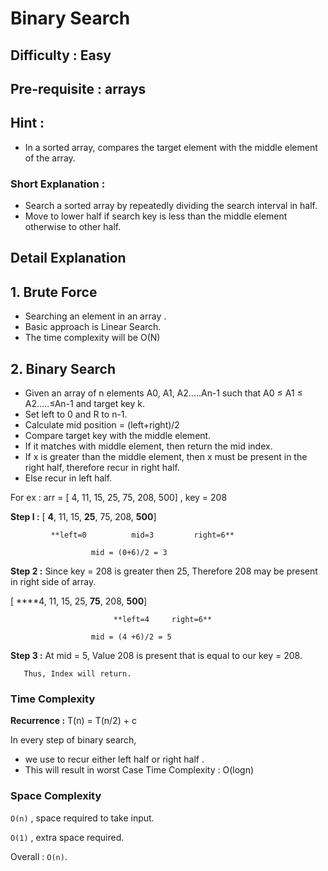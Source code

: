 # Binary Search

## Difficulty : Easy

## Pre-requisite : arrays

## Hint :

- In a sorted array, compares the target element with the middle element of the array.

### Short Explanation :

- Search a sorted array by repeatedly dividing the search interval in half.
- Move to lower half if search key is less than the middle element otherwise to other half.

## Detail Explanation

## 1. Brute Force

- Searching an element in an array .
- Basic approach is Linear Search.
- The time complexity will be O(N)

## 2. Binary Search

- Given an array of n elements A0, A1, A2.....An-1 such that A0 ≤ A1 ≤ A2.....≤An-1 and target key k.
- Set left to 0 and R to n-1.
- Calculate mid position = (left+right)/2
- Compare target key with the middle element.
- If it matches with middle element, then return the mid index.
- If x is greater than the middle element, then x must be present in the right half, therefore recur in right half.
- Else recur in left half.

For ex :  arr = [ 4,  11,  15,  25,  75,  208, 500] , key = 208

**Step I :**   [ **4**,  11,  15,  **25**,  75,  208, **500**]

             **left=0          mid=3         right=6**

                      mid = (0+6)/2 = 3

                    

**Step 2 :** Since key = 208 is greater then 25, Therefore 208 may be present in right side of array.

 [ ****4,  11,  15,  25,  **75**,  208, **500**]

                           **left=4     right=6**

                      mid = (4 +6)/2 = 5

**Step 3 :** At mid = 5, Value 208 is present that is equal to our key = 208.

       Thus, Index will return.

### Time Complexity

**Recurrence :** T(n) = T(n/2) + c

In every step of binary search, 

- we use to recur either left half or right half .
- This will result in worst Case Time Complexity : O(logn)

### Space Complexity
`O(n)` , space required to take input.

`O(1)` , extra space required.

 Overall : `O(n)`.
